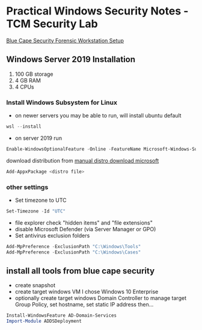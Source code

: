 # Practical Windows Security Notes -TCM Security Lab

[ Blue Cape Security Forensic Workstation Setup ](https://bluecapesecurity.com/build-your-forensic-workstation/)

## Windows Server 2019 Installation
1. 100 GB storage
2. 4 GB RAM
3. 4 CPUs

### Install Windows Subsystem for Linux

- on newer servers you may be able to run, will install ubuntu default
```powershell
wsl --install
```
- on server 2019 run 

```powershell
Enable-WindowsOptionalFeature -Online -FeatureName Microsoft-Windows-Subsystem-Linux
```
download distribution from [ manual distro download microsoft ](https://docs.microsoft.com/en-us/windows/wsl/install-manual#downloading-distributions)

```powershell
Add-AppxPackage <distro file>
```
### other settings
- Set timezone to UTC 
```powershell
Set-Timezone -Id "UTC"
```
- file explorer check "hidden items" and "file extensions"
- disable Microsoft Defender (via Server Manager or GPO)
- Set antivirus exclusion folders
```powershell
Add-MpPreference -ExclusionPath "C:\Windows\Tools"
Add-MpPreference -ExclusionPath "C:\Windows\Cases"
```
## install all tools from blue cape security
- create snapshot
- create target windows VM I chose Windows 10 Enterprise
- optionally create target windows Domain Controller to manage target Group Policy, set hostname, set static IP address then...
```powershell
Install-WindowsFeature AD-Domain-Services
Import-Module ADDSDeployment
